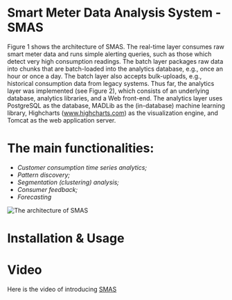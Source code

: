 Smart Meter Data Analysis System - SMAS
======================

Figure 1 shows the architecture of SMAS.  The real-time layer consumes raw smart meter data and runs simple alerting queries, such as those which detect very high consumption readings.  The batch layer packages raw data into chunks that are batch-loaded into the analytics database, e.g., once an hour or once a day.  The batch layer also accepts bulk-uploads, e.g., historical consumption data from legacy systems.  Thus far, the analytics layer was implemented (see Figure 2), which consists of an underlying database, analytics libraries, and a Web front-end.
The analytics layer uses PostgreSQL as the database,  MADLib as the (in-database) machine learning library,  Highcharts (www.highcharts.com) as the visualization engine, and Tomcat as the web application server. 

The main functionalities:
============================
* *Customer consumption time series analytics;*
* *Pattern discovery;*
* *Segmentation (clustering) analysis;*
* *Consumer feedback;*
* *Forecasting*

![The architecture of SMAS](https://dl.dropboxusercontent.com/u/8691433/benchmark/img/smas.png)

Installation & Usage
===========================

Video
======================
Here is the video of introducing [SMAS](https://www.youtube.com/watch?v=5717mOJSwfI&list=UU9F0rInEDHm1RiFD_R_TGMQ)
